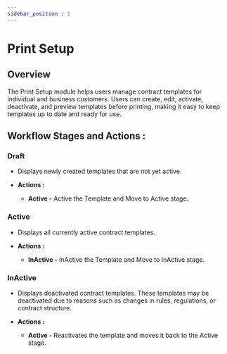```yaml
---
sidebar_position : 1
---
```


# Print Setup

## Overview

The Print Setup module helps users manage contract templates for individual and business customers. Users can create, edit, activate, deactivate, and preview templates before printing, making it easy to keep templates up to date and ready for use.

## Workflow Stages and Actions :

### Draft

  - Displays newly created templates that are not yet active.

  - **Actions :**
    - **Active -** Active the Template and Move to Active stage.

### Active

  - Displays all currently active contract templates.

  - **Actions :**
    - **InActive -** InActive the Template and Move to InActive stage.

### InActive

  - Displays deactivated contract templates. These templates may be deactivated due to reasons such as changes in rules, regulations, or contract structure.

  - **Actions :**
    - **Active -** Reactivates the template and moves it back to the Active stage.